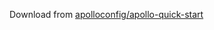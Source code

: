 Download from [apolloconfig/apollo-quick-start](https://github.com/apolloconfig/apollo-quick-start/tree/master/sql)
